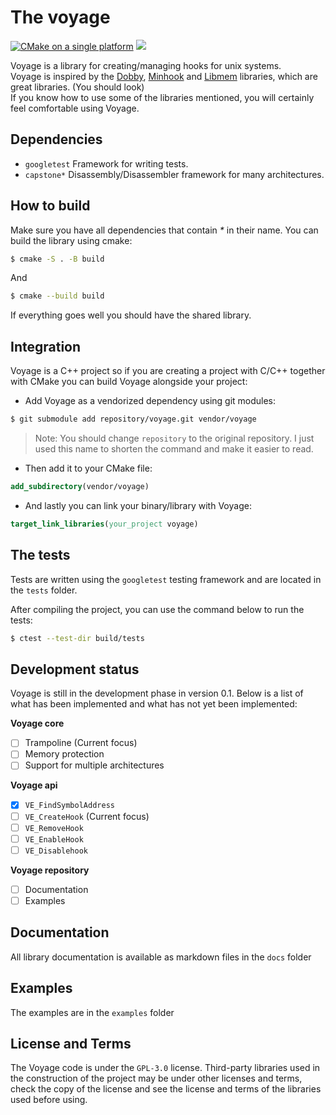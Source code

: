 # The voyage
[![CMake on a single platform](https://github.com/0x41337/voyage/actions/workflows/cmake-single-platform.yml/badge.svg)](https://github.com/0x41337/voyage/actions/workflows/cmake-single-platform.yml)
![](https://img.shields.io/badge/License-GPL_3.0-blue)

Voyage is a library for creating/managing hooks for unix systems.<br>
Voyage is inspired by the [Dobby](https://github.com/jmpews/Dobby), [Minhook](https://github.com/TsudaKageyu/minhook) and [Libmem](https://github.com/rdbo/libmem) libraries, which are great libraries. (You should look)<br> 
If you know how to use some of the libraries mentioned, you will certainly feel comfortable using Voyage.

## Dependencies

-   `googletest` Framework for writing tests.
-   `capstone*` Disassembly/Disassembler framework for many architectures.

## How to build

Make sure you have all dependencies that contain _\*_ in their name.
You can build the library using cmake:

```sh
$ cmake -S . -B build
```

And

```sh
$ cmake --build build
```

If everything goes well you should have the shared library.

## Integration

Voyage is a C++ project so if you are creating a project with C/C++ together with CMake you can build Voyage alongside your project:

-   Add Voyage as a vendorized dependency using git modules:

```sh
$ git submodule add repository/voyage.git vendor/voyage
```
> Note: You should change `repository` to the original repository. I just used this name to shorten the command and make it easier to read.

-   Then add it to your CMake file:

```cmake
add_subdirectory(vendor/voyage)
```

-   And lastly you can link your binary/library with Voyage:

```cmake
target_link_libraries(your_project voyage)
```

## The tests
Tests are written using the `googletest` testing framework and are located in the `tests` folder.

After compiling the project, you can use the command below to run the tests:
```sh
$ ctest --test-dir build/tests
```

## Development status
Voyage is still in the development phase in version 0.1. Below is a list of what has been implemented and what has not yet been implemented:

**Voyage core**
- [ ] Trampoline (Current focus)
- [ ] Memory protection
- [ ] Support for multiple architectures

**Voyage api**
- [x] `VE_FindSymbolAddress`
- [ ] `VE_CreateHook` (Current focus)
- [ ] `VE_RemoveHook`
- [ ] `VE_EnableHook`
- [ ] `VE_Disablehook`

**Voyage repository**
- [ ] Documentation
- [ ] Examples

## Documentation
All library documentation is available as markdown files in the `docs` folder

## Examples
The examples are in the `examples` folder

## License and Terms
The Voyage code is under the `GPL-3.0` license. Third-party libraries used in the construction of the project may be under other licenses and terms, check the copy of the license and see the license and terms of the libraries used before using.
